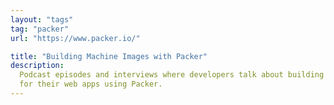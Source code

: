 ```yaml
---
layout: "tags"
tag: "packer"
url: "https://www.packer.io/"

title: "Building Machine Images with Packer"
description:
  Podcast episodes and interviews where developers talk about building images
  for their web apps using Packer.
---
```

